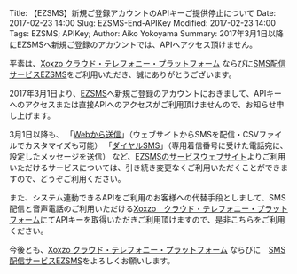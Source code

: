 Title: 【EZSMS】新規ご登録アカウントのAPIキーご提供停止について 
Date: 2017-02-23 14:00
Slug: EZSMS-End-APIKey
Modified: 2017-02-23 14:00
Tags: EZSMS; APIKey;
Author: Aiko Yokoyama
Summary: 2017年3月1日以降にEZSMSへ新規ご登録のアカウントでは、APIへアクセス頂けません。

平素は、[Xoxzo クラウド・テレフォニー・プラットフォーム](https://www.xoxzo.com/ja/) ならびに[SMS配信サービスEZSMS](https://www.ezsms.biz/ja/)をご利用いただき、誠にありがとうございます。

2017年3月1日より、[EZSMS](https://www.ezsms.biz/ja/)へ新規ご登録のアカウントにおきまして、APIキーへのアクセスまたは直接APIへのアクセスがご利用頂けませんので、お知らせ申し上げます。

3月1日以降も、
「[Webから送信](http://bit.ly/2lN7oBU)」（ウェブサイトからSMSを配信・CSVファイルでカスタマイズも可能）
「[ダイヤルSMS](https://www.ezsms.biz/ja/faq/dialsms/)」（専用着信番号に受けた電話宛に、設定したメッセージを送信）
など、[EZSMSのサービスウェブサイト](https://www.ezsms.biz/ja/)よりご利用いただけるサービスについては、引き続き変更なくご利用いただくことができますので、どうぞご利用ください。

また、システム連動できるAPIをご利用のお客様への代替手段としまして、SMS配信と音声電話のご利用いただける[Xoxzo　クラウド・テレフォニー・プラットフォーム](https://www.xoxzo.com/ja/)にてAPIキーを取得いただきご利用頂けますので、是非こちらをご利用ください。

今後とも、[Xoxzo クラウド・テレフォニー・プラットフォーム](https://www.xoxzo.com/ja/) ならびに　[SMS配信サービスEZSMS](https://www.ezsms.biz/ja/)をよろしくお願いします。

